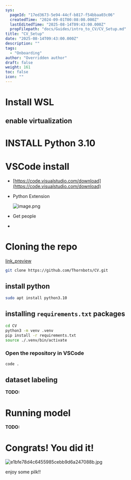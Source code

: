 ```yaml
---
sys:
  pageId: "17ed3673-5e94-44cf-b817-f54bbaa03c06"
  createdTime: "2024-09-01T00:08:00.000Z"
  lastEditedTime: "2025-08-14T09:43:00.000Z"
  propFilepath: "docs/Guides/intro_to_CV/CV_Setup.md"
title: "CV_Setup"
date: "2025-08-14T09:43:00.000Z"
description: ""
tags:
  - "Onboarding"
author: "Overridden author"
draft: false
weight: 161
toc: false
icon: ""
---
```


# Install WSL

## enable virtualization

# INSTALL Python 3.10

# VSCode install

- [https://code.visualstudio.com/download](https://code.visualstudio.com/download)
- Python Extension

	![image.png](https://prod-files-secure.s3.us-west-2.amazonaws.com/d518164a-d88e-44d1-a4ee-3adb3bd8bce0/d82b6650-a5e4-4d3c-b8c9-93d817dae00e/image.png?X-Amz-Algorithm=AWS4-HMAC-SHA256&X-Amz-Content-Sha256=UNSIGNED-PAYLOAD&X-Amz-Credential=ASIAZI2LB466QJO7CR5J%2F20250816%2Fus-west-2%2Fs3%2Faws4_request&X-Amz-Date=20250816T174928Z&X-Amz-Expires=3600&X-Amz-Security-Token=IQoJb3JpZ2luX2VjEC4aCXVzLXdlc3QtMiJIMEYCIQCB2Z2ke%2FGF3b9oXTDV9soiJGaQwNtED0kOHk7c1E%2FxIQIhAOfBO9e%2BPEybLloua5vv7x7vG6ko38u9GlsPz54BzRpoKv8DCHcQABoMNjM3NDIzMTgzODA1IgyLCdZsupudzR4D7XQq3AMEo8UYGMcUpGitITsOr98Kq4HCPufUBiyNU9IgzTqLICXn6IcPVaDFivaRss8Li8dmnn5hDS3otTh8DHEuPfAJRQ3ZuPzXGclyWsehwgMapAd2JlFUqYj6nSPnIwMuSXApUEdLTzQcIo2FdfvCXsZH8cKy7%2BrTSqteUJAOFmvNCODnSxsP5Gb2g15Q3rvxn2tnI3i7V1X3MeQUsColCT7gFuzRkgtLK17kCRlsoGLTGKTDEPayS4sfhcnqyQ4Jy5sFTQK967R8ne7QikCUIwkGt7FBnlgpgRO%2BAF4FSaShwKIKqijdVH55QM1KvMORXD591HVx314z7SBpkCqH%2FuEY9P32LkoUqLhLZIbdVwhKY2Y2jy1ESfhPs2Woepgm%2BuMT3N0xwGd0bK76vDpAUVsG3pu%2FyHU55wE6QKSPzw%2FviNVAmvGMXsFXoKC1OqXYodi2vhFiOeMB3YsZ%2BJR53fpr52Sr%2BG1HjZC9ltlnNrQxYAtxJTKIJDf4CNuZ3KRWqwM9GZMsdx4yUp4vaZ8bCARoiIDxbSKt29R8wrmpdFLCcJ9qO8uISanQ7P7R7AnkBLBmzUKnDY7wHSdz2xwiaVFDma9irHRNAvWpnMWRilw%2FZ35hFM9IUUWYqNwH5DCul4LFBjqkATAfY5cDFcrBV27tpgqMI44HFxewDle%2B4Cb7TBn7vw3eYyIRbZP3ps47bbcFd6XkNF1vnzrxAo7vU6xvfmWIvXw%2BIlrTyQ51oPhDU199unQ4WNPCKlZMHU1h2bQajYr6pgQgHswYCHnuHaMnmHppehxEpp8FBQl4aHD7YD%2BCbO%2FDXPxTqnLitxYNxGhjU6L40nncURrpJ4P%2BfBvpu%2BZ0iNRJw%2F%2F2&X-Amz-Signature=9cc9b29fd3d67a5adc2beac3ca3af1e6f42a526f4b457dbb4d30d594c8a108fd&X-Amz-SignedHeaders=host&x-amz-checksum-mode=ENABLED&x-id=GetObject)
- Get people
- 

# Cloning the repo

[link_preview](https://github.com/Thornbots/CV/)

```bash
git clone https://github.com/Thornbots/CV.git
```

## install python

```bash
sudo apt install python3.10
```

## installing `requirements.txt` packages

```bash
cd CV
python3 -m venv .venv
pip install -r requirements.txt
source ./.venv/bin/activate
```

### Open the repository in VSCode

```bash
code .
```

## dataset labeling  

**TODO:**

# Running model

**TODO:**

# Congrats! You did it!

![e1bfe78d4c6455985cebb9d6a247088b.jpg](https://prod-files-secure.s3.us-west-2.amazonaws.com/d518164a-d88e-44d1-a4ee-3adb3bd8bce0/7d1ce04e-65d6-40c8-814d-754280e9515a/e1bfe78d4c6455985cebb9d6a247088b.jpg?X-Amz-Algorithm=AWS4-HMAC-SHA256&X-Amz-Content-Sha256=UNSIGNED-PAYLOAD&X-Amz-Credential=ASIAZI2LB466VA4FGHFP%2F20250816%2Fus-west-2%2Fs3%2Faws4_request&X-Amz-Date=20250816T174927Z&X-Amz-Expires=3600&X-Amz-Security-Token=IQoJb3JpZ2luX2VjEC4aCXVzLXdlc3QtMiJHMEUCIGSrBLoEgUf47a%2BouAQ%2B67xQTjl%2BSY%2BwK%2Bs%2Fdq667U3PAiEAkIYqnJuuMcB3LmAOYNiQpt7K6lvK9F9WGuaqTPiLhIIq%2FwMIdxAAGgw2Mzc0MjMxODM4MDUiDLNrSBZt9qIzUvluUCrcA2zQoiI7H%2ByzxLLf%2FVFbafCZqWW3f4eC6tBWEPO%2B3E07QvPI7tqNqTD6PC2hzutNFN9jyYxtq6WvFzgAj3s9dNyzjFF9Wchv2sSJEHqG9EXaNdobVzKhKl85ebODjltHGHAUbOJNSFMojx2zHDeaXLu802y5LZkA6aNSgZB0CKebHa5wZUC7aLG0lbO2NMWJAi0sQwoaIs479I0w63H9AWkir0eNb66Kt42vLephz5bkvIq8nWd2ALNf9u2ovvkRafy99y3L77F7emqTuypCwLnTjGyVbvM%2FELLCjomkhn3zZNYb6IrqwpiAtcypeH5bCOwdteN7y%2B90O6M5EGex0Z%2BIIyEqnb%2FBaeGx6i01iVxpt3zF3Q0fivBMk04oTQuI7lwr24%2BSnOpjtJYjle6DbvzNVTAj%2BV5Bt8Iv6OSv3UXvSe%2Bv3vrW0mH1Uke106LthXfpLqDxs130OAQDCWlCer0xQbnJNcHRYyJQWuTPaWZZg6IfIWxgI3x0hvdXVJ0yoJm639jj%2BNFQjVyOUSLgt6%2B6dMrp38qkVOnKqmDK9SLHmrPfyLUvTp0RzdYKmoEcKjT2FODxNtd7EzJh%2F%2FS2Oku75nzYpxKY1ImFOjjnPEPV%2F2DHjOeQ7gHU9hJ1MNKdgsUGOqUBhboKcSYccbOux%2Fjuupf2%2FUK%2BIzikj1ADi9n6S1QzA4dBitr7eUUqvcJLjQTTD3yb4L1kvbg%2FVeNOhc5eD5EspyvisrwNi8uGxFjaS9eEUbZceY4bAvGKNrWt%2BFPtkpoc4%2BfQPI1%2BUEO0s3iNYnRnDeLOyKQbYOzCelI%2FEb%2F601KJUr72uuNGJfu%2BCvD2PLfYVo5x%2BZ%2Bah4W5PrWl436ihKvDh9w1&X-Amz-Signature=df4cb0b73e2ad8be39b9ce72c960a432e07af4ccfad98a290993b1e57dc9f1ea&X-Amz-SignedHeaders=host&x-amz-checksum-mode=ENABLED&x-id=GetObject)

enjoy some pilk!!
